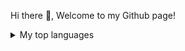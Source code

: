 Hi there 👋, Welcome to my Github page!


<details>
<summary>My top languages</summary>

| Rank | Languages |
|-----:|-----------|
|     1| C/CPP
|     2| Python    |
|     3| SQL       |
|     4| C#        |
|      |           |

</details>
